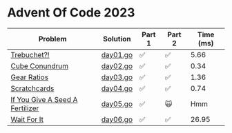 # Advent Of Code 2023

| Problem | Solution | Part 1 | Part 2 | Time (ms) |
|-----|-----|--------|--------|------|
|[Trebuchet?!](https://adventofcode.com/2023/day/1)|[day01.go](https://github.com/NTaylor23/AoC_2023_Go/blob/main/days/day01.go)|✅|✅|5.66|
|[Cube Conundrum](https://adventofcode.com/2023/day/2)|[day02.go](https://github.com/NTaylor23/AoC_2023_Go/blob/main/days/day02.go)|✅|✅|0.34|
|[Gear Ratios](https://adventofcode.com/2023/day/3)|[day03.go](https://github.com/NTaylor23/AoC_2023_Go/blob/main/days/day03.go)|✅|✅|1.36|
|[Scratchcards](https://adventofcode.com/2023/day/4)|[day04.go](https://github.com/NTaylor23/AoC_2023_Go/blob/main/days/day04.go)|✅|✅|0.74|
|[If You Give A Seed A Fertilizer](https://adventofcode.com/2023/day/5)|[day05.go](https://github.com/NTaylor23/AoC_2023_Go/blob/main/days/day05.go)|✅|🙀|Hmm|
|[Wait For It](https://adventofcode.com/2023/day/6)|[day06.go](https://github.com/NTaylor23/AoC_2023_Go/blob/main/days/day06.go)|✅|✅|26.95|